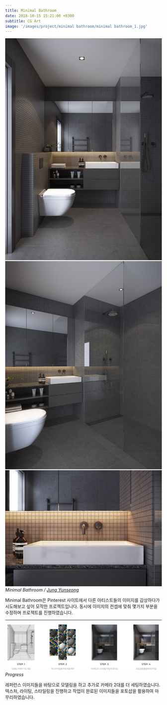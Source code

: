 ```yaml
---
title: Minimal Bathroom
date: 2018-10-15 15:21:00 +0300
subtitle: CG Art
image: '/images/project/minimal bathroom/minimal bathroom_1.jpg'
---
```


<div class="gallery-box">
  <div class="gallery">
    <img src="/images/project/minimal bathroom/minimal bathroom_1.jpg" alt="Project">
    <img src="/images/project/minimal bathroom/minimal bathroom_2.jpg" alt="Project">
    <img src="/images/project/minimal bathroom/minimal bathroom_3.jpg" alt="Project">
  </div>
  <em>Minimal Bathroom / <a href="/about" target="_blank">Jung Yunseong</a></em>
</div>

Minimal Bathroom은 Pinterest 사이트에서 다른 아티스트들의  이미지를 감상하다가 시도해보고 싶어 모작한 프로젝트입니다.  동시에 이미지의 컨셉에 맞춰 몇가지 부분을 수정하며 프로젝트를 진행하였습니다.

***

<div class="gallery-box">
  <div class="gallery">
    <img src="/images/project/minimal bathroom/minibath_progress.png" alt="Project">
  </div>
  <em>Progress</em>
</div>

레퍼런스 이미지들을 바탕으로 모델링을 하고 추가로 카메라 2대를 더 세팅하였습니다.
텍스처, 라이팅, 스타일링을 진행하고 작업이 완료된 이미지들을 포토샵을 활용하여 마무리하였습니다.
